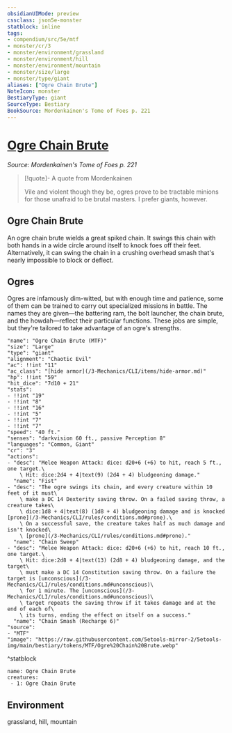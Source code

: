 ```yaml
---
obsidianUIMode: preview
cssclass: json5e-monster
statblock: inline
tags:
- compendium/src/5e/mtf
- monster/cr/3
- monster/environment/grassland
- monster/environment/hill
- monster/environment/mountain
- monster/size/large
- monster/type/giant
aliases: ["Ogre Chain Brute"]
NoteIcon: monster
BestiaryType: giant
SourceType: Bestiary
BookSource: Mordenkainen's Tome of Foes p. 221
---
```

# [Ogre Chain Brute](3-Mechanics\CLI\bestiary\giant/ogre-chain-brute-mtf.md)
*Source: Mordenkainen's Tome of Foes p. 221*  

> [!quote]- A quote from Mordenkainen  
> 
> Vile and violent though they be, ogres prove to be tractable minions for those unafraid to be brutal masters. I prefer giants, however.

## Ogre Chain Brute

An ogre chain brute wields a great spiked chain. It swings this chain with both hands in a wide circle around itself to knock foes off their feet. Alternatively, it can swing the chain in a crushing overhead smash that's nearly impossible to block or deflect.

## Ogres

Ogres are infamously dim-witted, but with enough time and patience, some of them can be trained to carry out specialized missions in battle. The names they are given—the battering ram, the bolt launcher, the chain brute, and the howdah—reflect their particular functions. These jobs are simple, but they're tailored to take advantage of an ogre's strengths.

```statblock
"name": "Ogre Chain Brute (MTF)"
"size": "Large"
"type": "giant"
"alignment": "Chaotic Evil"
"ac": !!int "11"
"ac_class": "[hide armor](/3-Mechanics/CLI/items/hide-armor.md)"
"hp": !!int "59"
"hit_dice": "7d10 + 21"
"stats":
- !!int "19"
- !!int "8"
- !!int "16"
- !!int "5"
- !!int "7"
- !!int "7"
"speed": "40 ft."
"senses": "darkvision 60 ft., passive Perception 8"
"languages": "Common, Giant"
"cr": "3"
"actions":
- "desc": "Melee Weapon Attack: dice: d20+6 (+6) to hit, reach 5 ft., one target.\
    \ Hit: dice:2d4 + 4|text(9) (2d4 + 4) bludgeoning damage."
  "name": "Fist"
- "desc": "The ogre swings its chain, and every creature within 10 feet of it must\
    \ make a DC 14 Dexterity saving throw. On a failed saving throw, a creature takes\
    \ dice:1d8 + 4|text(8) (1d8 + 4) bludgeoning damage and is knocked [prone](/3-Mechanics/CLI/rules/conditions.md#prone).\
    \ On a successful save, the creature takes half as much damage and isn't knocked\
    \ [prone](/3-Mechanics/CLI/rules/conditions.md#prone)."
  "name": "Chain Sweep"
- "desc": "Melee Weapon Attack: dice: d20+6 (+6) to hit, reach 10 ft., one target.\
    \ Hit: dice:2d8 + 4|text(13) (2d8 + 4) bludgeoning damage, and the target\
    \ must make a DC 14 Constitution saving throw. On a failure the target is [unconscious](/3-Mechanics/CLI/rules/conditions.md#unconscious)\
    \ for 1 minute. The [unconscious](/3-Mechanics/CLI/rules/conditions.md#unconscious)\
    \ target repeats the saving throw if it takes damage and at the end of each of\
    \ its turns, ending the effect on itself on a success."
  "name": "Chain Smash (Recharge 6)"
"source":
- "MTF"
"image": "https://raw.githubusercontent.com/5etools-mirror-2/5etools-img/main/bestiary/tokens/MTF/Ogre%20Chain%20Brute.webp"
```
^statblock

```encounter-table
name: Ogre Chain Brute
creatures:
 - 1: Ogre Chain Brute
```

## Environment

grassland, hill, mountain